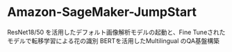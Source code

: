 # Amazon-SageMaker-JumpStart

ResNet18/50 を活用したデフォルト画像解析モデルの起動と、Fine Tuneされたモデルで転移学習による花の識別
BERTを活用したMultilingual のQA基盤構築
